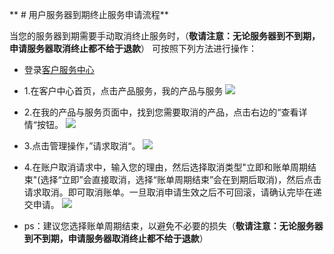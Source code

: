 <!-- --- tag: faq 服务器到期终止 独立服务器 客户中心 -->
<!-- --- title:  用户服务器到期终止服务申请流程 -->
** # 用户服务器到期终止服务申请流程**

当您的服务器到期需要手动取消终止服务时，（**敬请注意：无论服务器到不到期，申请服务器取消终止都不给于退款**）
可按照下列方法进行操作：

*  登录[客户服务中心](http://portal.51hosting.com/clientarea.php)

* 1.在客户中心首页，点击产品服务，我的产品与服务
![](http://chuantu.biz/t2/22/1451367839x-1376440231.png)

* 2.在我的产品与服务页面中，找到您需要取消的产品，点击右边的“查看详情“按钮。
![](http://chuantu.biz/t2/22/1451367897x-1376440231.png)

* 3.点击管理操作，”请求取消“。
![](http://chuantu.biz/t2/22/1451367934x-1376440231.png)

* 4.在账户取消请求中，输入您的理由，然后选择取消类型"立即和账单周期结束"(选择“立即”会直接取消，选择“账单周期结束”会在到期后取消)，然后点击请求取消。即可取消账单。一旦取消申请生效之后不可回滚，请确认完毕在递交申请。
![](http://chuantu.biz/t2/22/1451367977x-1376440231.png)

* ps：建议您选择账单周期结束，以避免不必要的损失（**敬请注意：无论服务器到不到期，申请服务器取消终止都不给于退款**）
